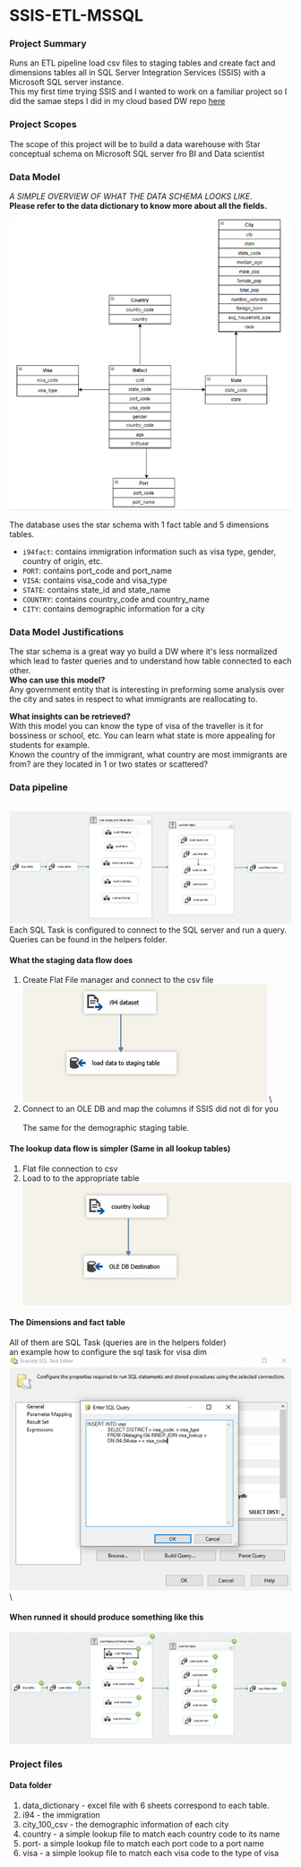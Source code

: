 # SSIS-ETL-MSSQL

### Project Summary
Runs an ETL pipeline load csv files to staging tables and create fact and dimensions tables all in SQL Server Integration Services (SSIS) with a Microsoft SQL server instance. \
This my first time trying SSIS and I wanted to work on a familiar project so I did the samae steps I did in my cloud based DW repo [here](https://github.com/ijdev/cloud-dw-airflow)

### Project Scopes
The scope of this project will be to build a data warehouse with Star conceptual schema on Microsoft SQL server fro BI and Data scientist

### Data Model
 *A SIMPLE OVERVIEW OF WHAT THE DATA SCHEMA LOOKS LIKE.*\
 **Please refer to the data dictionary to know more about all the fields.**

 ![Shcema](/helpers/schema.PNG)

The database uses the star schema with 1 fact table and 5 dimensions tables.

* `i94fact`: contains immigration information such as visa type, gender, country of origin, etc.
* `PORT`: contains port_code and port_name
* `VISA`: contains visa_code and visa_type
* `STATE`: contains state_id and state_name
* `COUNTRY`: contains country_code and country_name
* `CITY`: contains demographic information for a city

### Data Model Justifications
The star schema is a great way yo build a DW where it's
less normalized which lead to faster queries and to understand how table connected to each other.\
**Who can use this model?**\
Any government entity that is interesting in preforming
some analysis over the city and sates in respect to what immigrants are reallocating to.

**What insights can be retrieved?**\
With this model you can know the type of visa of the traveller is it for bossiness or school, etc. You can
learn what state is more appealing for students for example.\
Known the country of the immigrant, what country are most immigrants are from? are they located in 1 or two states or scattered?

### Data pipeline
\
![dag](/helpers/pipeline.PNG)
\
Each SQL Task is configured to connect to the SQL server and run a query. Queries can be found in the helpers folder.

#### What the staging data flow does
1. Create Flat File manager and connect to the csv file
\
![i94](/helpers/i94staging.PNG)
\
2. Connect to an OLE DB and map the columns if SSIS did not di for you
\
\
The same for the demographic staging table.

#### The lookup data flow is simpler (Same in all lookup tables)
1. Flat file connection to csv
2. Load to to the appropriate table
\
![lookupExample](/helpers/lookup_example.PNG)


#### The Dimensions and fact table
All of them are SQL Task (queries are in the helpers folder)\
an example how to configure the sql task for visa dim
![visa_dim](/helpers/excute_sql.PNG)
\

#### When runned it should produce something like this
![visa_dim](/helpers/pipeline_success.PNG)
### Project files

#### Data folder
1. data_dictionary - excel file with 6 sheets correspond to each table.
2. i94 - the immigration
3. city_100_csv - the demographic information of each city
4. country - a simple lookup file to match each country code to its name
5. port- a simple lookup file to match each port code to a port name
6. visa - a simple lookup file to match each visa code to the type of visa


